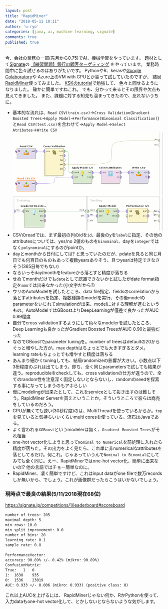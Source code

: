 ```yaml
---
layout: post
title: "RapidMiner"
date: "2018-05-11 10:11"
author: 'u-ryo'
categories: [java, ai, machine learning, signate]
comments: true
published: true
---
```

今、会社の業務の一部(先月から0.75)でAI、機械学習をやっています。
題材として[Signate](http://signate.jp/)の
[【練習問題】銀行の顧客ターゲティング](https://signate.jp/competitions/1)
をやっています。
業務時間中に色々試せるのはありがたいです。
PythonやR、kerasや[Google Colaboratory](https://colab.research.google.com/)や
Azure上のVM with GPUとか貰って試していたのですが、
結局[RapidMiner](http://rapidminer.com/)使ってみました。
[KSKのtutorial](https://www.rapidminer.jp/2016/07/07/【連載】rapidminerで始めるデータ分析～part5：予測モデル/)で勉強して、
色々と回せるようになりました。
確かに簡単ですねこれ。
でも、分かって来るとその限界や欠点も見えてきました。
また、課題に対する知見も溜まってきたので、忘れないうちに。

* 基本的な流れは、`Read CSV(train.csv)`→`Cross Validation`(`Gradient Boosted Trees`→`Apply Model`→`Performance(Binominal Classification)`)と`Read CSV(test.csv)`を合わせて→`Apply Model`→`Select Atributes`→`Write CSV`![RapidMiner flow](rapidminer1.png) ![inside cross validation](rapidminer2.png)
* CSVのreadでは、まず最初の列のidを`id`、最後のyを`label`に指定、その他のattributesについては、yes/no 2値のものを`binominal`、dayを`integer`ではなく`polynominal`にするのがpointか。
* dayとmonthから日付にしては? と思っていたのだが、pdateを見ると同じ月日でも何百日のものもあって複数yearsありそう、且つyearは特定できなさそう(365日毎でもない)
* ならいっそday/monthをfeatureから落とすと精度が落ちる
* せめてmonthだけでも`date`として認識できないかと試したがdate format指定を`mmm`では出来なかった(小文字だから?)
* ウリのAutoModelを試したところ、data file指定、fieldsのcorrelationから落とすattributesを指定、複数種類のmodelを実行、その後modelのparameterをいじれてsimulationが出来、modelに対する理解が進むというもの。AutoModelではGBoostよりDeepLearningが僅差で良かったがAUC 0.89程度
* 自分でcross validationするようにして色々なmodelerを試したところ、Deep Learningも良かったがGradient Boosted TreesがAUC 0.90と最強だった
* なのでGBoostでparameter tuningを。number of treesはdefaultの20からぐっと増やした方が。max depthはちょっとでも大きすぎるとダメ。learning rateもちょっとでも増やすと精度は落ちる
* あんまり細かくtuningしても、結局randomizeの影響が大きい。小数点以下3桁程度のぶれは出てしまう。即ち、全く同じparametersで試しても結果が違う。reproducibleをcheckしても、cross validationの仕方が違うので、全てのrandom性を注意深く固定しないとならないし、randomのseedを探索する事になってしまうのもアホらしい
* 仮にmodelingが出来たとして、これをserviceとして抜き出すのは難しそう。RapidMiner Serverを買えということか。そういうところで彼らは商売をしているのだろう。
* GPUが無くても速い(30秒程度)のは、MultiThreadを使っているからか。`top`を見ていると気持ちいいくらいmulti coresを使っている。流石はJavaである。
* よく言われる`XGBoost`というmodelerは無く、`Gradient Boosted Trees`がそれ相当
* one-hot vector化しようと思って`Nominal to Numerical`を前処理に入れたら精度が落ちた。その出力をよく見たら、これ単に非numericalなattributesを落としてるだけ。何これ。じゃぁっていうんで`Nominal to Binomial`にしてみても全く同じ。えー、RapidMinerではone-hot vector化、簡単に出来ないの!? 他の言語ではチョー簡単なのに。
* RapidMiner、凄く簡単ですけど、これはinput dataがone fileで数万recordsしか無いから、でしょう。これが画像群だったらこうはいかないでしょう。

### 現時点で最良の結果(5/11/2018現在68位)

https://signate.jp/competitions/1/leaderboard#scoreboard

```
number of trees: 205
maximal depth: 5
min rows: 10.0
min split improvement: 0.0
number of bins: 20
learning rate: 0.1
sample rate: 0.8

PerformanceVector:
accuracy: 90.89% +/- 0.42% (mikro: 90.89%)
ConfusionMatrix:
True:	1	0
1:	1638	935
0:	1536	23019
AUC: 0.933 +/- 0.006 (mikro: 0.933) (positive class: 0)
```

これ以上AUCを上げるには、
RapidMinerじゃない何か、RかPythonを使って、
入力dataもone-hot vector化して、とかしないとならないような気がします。
